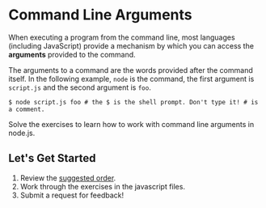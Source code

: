 # Command Line Arguments

When executing a program from the command line, most languages (including
JavaScript) provide a mechanism by which you can access the **arguments**
provided to the command.

The arguments to a command are the words provided after the command itself. In
the following example, `node` is the command, the first argument is `script.js`
and the second argument is `foo`.

```shell
$ node script.js foo # the $ is the shell prompt. Don't type it! # is a comment.
```

Solve the exercises to learn how to work with command line arguments in node.js.


## Let's Get Started

1. Review the [suggested order](00_SUGGESTED_ORDER.md).
1. Work through the exercises in the javascript files.
1. Submit a request for feedback!
